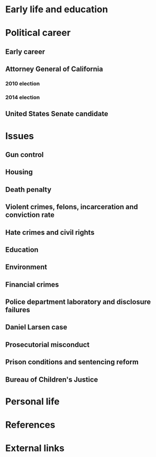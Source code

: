 # 
# Early life and education
# Political career
## Early career
## Attorney General of California
### 2010 election
### 2014 election
## United States Senate candidate
# Issues
## Gun control
## Housing
## Death penalty
## Violent crimes, felons, incarceration and conviction rate
## Hate crimes and civil rights
## Education
## Environment
## Financial crimes
## Police department laboratory and disclosure failures
## Daniel Larsen case
## Prosecutorial misconduct
## Prison conditions and sentencing reform
## Bureau of Children's Justice
# Personal life
# References
# External links